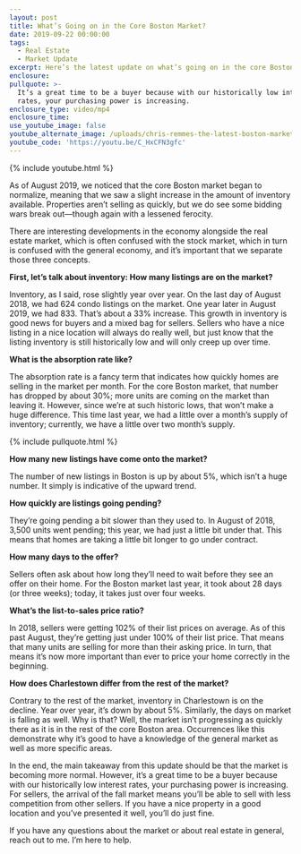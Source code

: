 ```yaml
---
layout: post
title: What’s Going on in the Core Boston Market?
date: 2019-09-22 00:00:00
tags:
  - Real Estate
  - Market Update
excerpt: Here’s the latest update on what’s going on in the core Boston market.
enclosure:
pullquote: >-
  It’s a great time to be a buyer because with our historically low interest
  rates, your purchasing power is increasing.
enclosure_type: video/mp4
enclosure_time:
use_youtube_image: false
youtube_alternate_image: /uploads/chris-remmes-the-latest-boston-market-trends-youtube.jpg
youtube_code: 'https://youtu.be/C_HxCFN3gfc'
---
```


{% include youtube.html %}

As of August 2019, we noticed that the core Boston market began to normalize, meaning that we saw a slight increase in the amount of inventory available. Properties aren’t selling as quickly, but we do see some bidding wars break out—though again with a lessened ferocity.

There are interesting developments in the economy alongside the real estate market, which is often confused with the stock market, which in turn is confused with the general economy, and it’s important that we separate those three concepts.&nbsp;

**First, let’s talk about inventory: How many listings are on the market?**

Inventory, as I said, rose slightly year over year. On the last day of August 2018, we had 624 condo listings on the market. One year later in August 2019, we had 833. That’s about a 33% increase. This growth in inventory is good news for buyers and a mixed bag for sellers. Sellers who have a nice listing in a nice location will always do really well, but just know that the listing inventory is still historically low and will only creep up over time.

**What is the absorption rate like?**

The absorption rate is a fancy term that indicates how quickly homes are selling in the market per month. For the core Boston market, that number has dropped by about 30%; more units are coming on the market than leaving it. However, since we’re at such historic lows, that won’t make a huge difference. This time last year, we had a little over a month’s supply of inventory; currently, we have a little over two month’s supply.

{% include pullquote.html %}

**How many new listings have come onto the market?**

The number of new listings in Boston is up by about 5%, which isn’t a huge number. It simply is indicative of the upward trend.

**How quickly are listings going pending?**

They’re going pending a bit slower than they used to. In August of 2018, 3,500 units went pending; this year, we had just a little bit under that. This means that homes are taking a little bit longer to go under contract.

**How many days to the offer?**

Sellers often ask about how long they’ll need to wait before they see an offer on their home. For the Boston market last year, it took about 28 days (or three weeks); today, it takes just over four weeks.

**What’s the list-to-sales price ratio?**

In 2018, sellers were getting 102% of their list prices on average. As of this past August, they’re getting just under 100% of their list price. That means that many units are selling for more than their asking price. In turn, that means it’s now more important than ever to price your home correctly in the beginning.&nbsp;

**How does Charlestown differ from the rest of the market?**

Contrary to the rest of the market, inventory in Charlestown is on the decline. Year over year, it’s down by about 5%. Similarly, the days on market is falling as well. Why is that? Well, the market isn’t progressing as quickly there as it is in the rest of the core Boston area. Occurrences like this demonstrate why it’s good to have a knowledge of the general market as well as more specific areas.&nbsp;

In the end, the main takeaway from this update should be that the market is becoming more normal. However, it’s a great time to be a buyer because with our historically low interest rates, your purchasing power is increasing. For sellers, the arrival of the fall market means you’ll be able to sell with less competition from other sellers. If you have a nice property in a good location and you’ve presented it well, you’ll do just fine.

If you have any questions about the market or about real estate in general, reach out to me. I’m here to help.